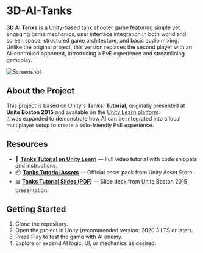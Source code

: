 # 3D-AI-Tanks

**3D AI Tanks** is a Unity-based tank shooter game featuring simple yet engaging game mechanics, user interface integration in both world and screen space, structured game architecture, and basic audio mixing.  
Unlike the original project, this version replaces the second player with an AI-controlled opponent, introducing a PvE experience and streamlining gameplay.

![Screenshot](https://github.com/user-attachments/assets/4acf4e7c-7cec-4c91-b1cf-b6c99bb7fe50)

## About the Project

This project is based on Unity's **Tanks! Tutorial**, originally presented at **Unite Boston 2015** and available on the [Unity Learn platform](https://learn.unity.com/project/tanks-tutorial).  
It was expanded to demonstrate how AI can be integrated into a local multiplayer setup to create a solo-friendly PvE experience.

## Resources

- 🎥 **[Tanks Tutorial on Unity Learn](https://learn.unity.com/project/tanks-tutorial)** — Full video tutorial with code snippets and instructions.
- 📦 **[Tanks Tutorial Assets](https://assetstore.unity.com/packages/essentials/tutorial-projects/tanks-tutorial-46209)** — Official asset pack from Unity Asset Store.
- 📊 **[Tanks Tutorial Slides (PDF)](https://connect-prd-cdn.unity.com/20190226/8099b21d-6563-424c-9e01-958fe16bdbf7_TanksTutorialSlideDeck_v1.pdf)** — Slide deck from Unite Boston 2015 presentation.

## Getting Started

1. Clone the repository.
2. Open the project in Unity (recommended version: 2020.3 LTS or later).
3. Press Play to test the game with AI enemy.
4. Explore or expand AI logic, UI, or mechanics as desired.

